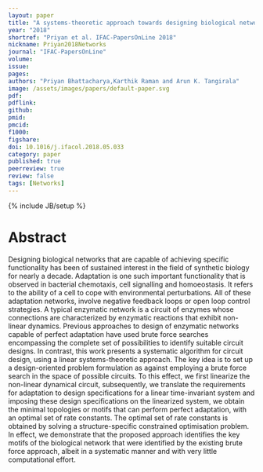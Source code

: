 ```yaml
---
layout: paper
title: "A systems-theoretic approach towards designing biological networks that can achieve adaptation"
year: "2018"
shortref: "Priyan et al. IFAC-PapersOnLine 2018"
nickname: Priyan2018Networks
journal: "IFAC-PapersOnLine"
volume: 
issue: 
pages: 
authors: "Priyan Bhattacharya,Karthik Raman and Arun K. Tangirala"
image: /assets/images/papers/default-paper.svg
pdf: 
pdflink: 
github:
pmid: 
pmcid: 
f1000: 
figshare: 
doi: 10.1016/j.ifacol.2018.05.033
category: paper
published: true
peerreview: true
review: false
tags: [Networks]
---
```

{% include JB/setup %}

# Abstract 

Designing biological networks that are capable of achieving specific functionality has been of sustained interest in the field of synthetic biology for nearly a decade. Adaptation is one such important functionality that is observed in bacterial chemotaxis, cell signalling and homoeostasis. It refers to the ability of a cell to cope with environmental perturbations. All of these adaptation networks, involve negative feedback loops or open loop control strategies. A typical enzymatic network is a circuit of enzymes whose connections are characterized by enzymatic reactions that exhibit non-linear dynamics. Previous approaches to design of enzymatic networks capable of perfect adaptation have used brute force searches encompassing the complete set of possibilities to identify suitable circuit designs. In contrast, this work presents a systematic algorithm for circuit design, using a linear systems-theoretic approach. The key idea is to set up a design-oriented problem formulation as against employing a brute force search in the space of possible circuits. To this effect, we first linearize the non-linear dynamical circuit, subsequently, we translate the requirements for adaptation to design specifications for a linear time-invariant system and imposing these design specifications on the linearized system, we obtain the minimal topologies or motifs that can perform perfect adaptation, with an optimal set of rate constants. The optimal set of rate constants is obtained by solving a structure-specific constrained optimisation problem. In effect, we demonstrate that the proposed approach identifies the key motifs of the biological network that were identified by the existing brute force approach, albeit in a systematic manner and with very little computational effort.

